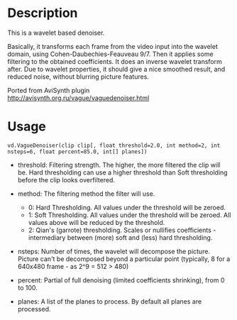 Description
===========

This is a wavelet based denoiser.

Basically, it transforms each frame from the video input into the wavelet domain, using Cohen-Daubechies-Feauveau 9/7. Then it applies some filtering to the obtained coefficients. It does an inverse wavelet transform after. Due to wavelet properties, it should give a nice smoothed result, and reduced noise, without blurring picture features.

Ported from AviSynth plugin http://avisynth.org.ru/vague/vaguedenoiser.html


Usage
=====

    vd.VagueDenoiser(clip clip[, float threshold=2.0, int method=2, int nsteps=6, float percent=85.0, int[] planes])

* threshold: Filtering strength. The higher, the more filtered the clip will be. Hard thresholding can use a higher threshold than Soft thresholding before the clip looks overfiltered.

* method: The filtering method the filter will use.
  * 0: Hard Thresholding. All values under the threshold will be zeroed.
  * 1: Soft Thresholding. All values under the threshold will be zeroed. All values above will be reduced by the threshold.
  * 2: Qian's (garrote) thresholding. Scales or nullifies coefficients - intermediary between (more) soft and (less) hard thresholding.

* nsteps: Number of times, the wavelet will decompose the picture. Picture can't be decomposed beyond a particular point (typically, 8 for a 640x480 frame - as 2^9 = 512 > 480)

* percent: Partial of full denoising (limited coefficients shrinking), from 0 to 100.

* planes: A list of the planes to process. By default all planes are processed.
